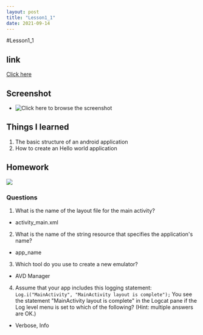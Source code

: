 ```yaml
---
layout: post
title: "Lesson1_1"
date: 2021-09-14
---
```


#Lesson1_1
## link
[Click here](https://github.com/dustinlo/NEUSEA-Chih-WeiLo/tree/30ac5017211692cad4ea7d8e94d66db93477358e/lesson1_1)


## Screenshot
* ![Click here to browse the screenshot](https://i.imgur.com/MdHAHRk.png)


## Things I learned
1. The basic structure of an android application
2. How to create an Hello world application

## Homework
![](https://i.imgur.com/mqxRDfo.png)

### Questions

1. What is the name of the layout file for the main activity? 
  - activity_main.xml
2. What is the name of the string resource that specifies the application's name?
  - app_name
3. Which tool do you use to create a new emulator?
  - AVD Manager
4. Assume that your app includes this logging statement:
```Log.i("MainActivity", "MainActivity layout is complete");```
You see the statement "MainActivity layout is complete" in the Logcat pane if the Log level menu is set to which of the following? (Hint: multiple answers are OK.)
  
  - Verbose, Info